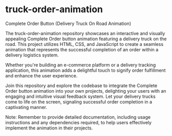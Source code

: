 # truck-order-animation
Complete Order Button (Delivery Truck On Road Animation)<br>
<img src="https://github.com/shafiei/truck-order-animation/blob/main/Order-Button-to-Top-Down-View-Delivery-Truck-on-Road-Animation.gif?raw=true" alt="">
<p>
The truck-order-animation repository showcases an interactive and visually appealing Complete Order button animation featuring a delivery truck on the road. This project utilizes HTML, CSS, and JavaScript to create a seamless animation that represents the successful completion of an order within a delivery logistics system.

Whether you're building an e-commerce platform or a delivery tracking application, this animation adds a delightful touch to signify order fulfillment and enhance the user experience.

Join this repository and explore the codebase to integrate the Complete Order button animation into your own projects, delighting your users with an engaging and intuitive visual feedback system. Let your delivery trucks come to life on the screen, signaling successful order completion in a captivating manner.

Note: Remember to provide detailed documentation, including usage instructions and any dependencies required, to help users effectively implement the animation in their projects.
</p>
